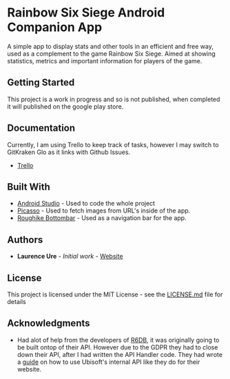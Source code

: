 # Rainbow Six Siege Android Companion App
A simple app to display stats and other tools in an efficient and free way, used as a complement to the game Rainbow Six Siege. Aimed at showing statistics, metrics and important information for players of the game.

## Getting Started

This project is a work in progress and so is not published, when completed it will published on the google play store.

## Documentation

Currently, I am using Trello to keep track of tasks, however I may switch to GitKraken Glo as it links with Github Issues.
* [Trello](https://trello.com/b/PedD5Kzs/siegecompanion)

## Built With

* [Android Studio](https://developer.android.com/studio/) - Used to code the whole project
* [Picasso](https://github.com/square/picasso) - Used to fetch images from URL's inside of the app.
* [Roughike Bottombar](https://github.com/roughike/BottomBar) - Used as a navigation bar for the app.

## Authors

* **Laurence Ure** - *Initial work* - [Website](http://www.laurenceure.me)

## License

This project is licensed under the MIT License - see the [LICENSE.md](LICENSE.md) file for details

## Acknowledgments

* Had alot of help from the developers of [R6DB](https://www.r6db.com), it was originally going to be built ontop of their API. However due to the GDPR they had to close down their API, after I had written the API Handler code. They had wrote a [guide](https://github.com/r6db/r6db/wiki/Ubi-Api) on how to use Ubisoft's internal API like they do for their website.
